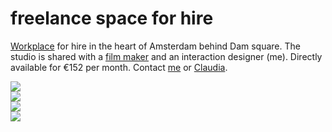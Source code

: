 <!--
  id: 420
  date: 2010-05-04
  modified: 2012-07-03
  slug: freelance-space-for-hire
  type: post
  excerpt: <p>Workplace for hire in the heart of Amsterdam behind Dam square. The studio is shared with a film maker and an interaction designer (me). Directly available for €152 per month. Contact me or Claudia.</p>
  categories: work
  tags: 
  inCv: 
  inPortfolio: 
  dateFrom: 
  dateTo: 
-->

# freelance space for hire

<p><a href="http://maps.google.nl/maps?hl=nl&#038;rlz=1G1GGLQ_NLNL373&#038;lr=&#038;um=1&#038;ie=UTF-8&#038;q=cruiz&#038;fb=1&#038;gl=nl&#038;hq=cruiz&#038;hnear=Noord-Holland,+Amsterdam&#038;cid=0,0,12460096793426827438&#038;ei=NCG7S9L2NIKbOKTl9O4H&#038;sa=X&#038;oi=local_result&#038;ct=image&#038;resnum=1&#038;ved=0C">Workplace</a> for hire in the heart of Amsterdam behind Dam square. The studio is shared with a <a href="http://www.cruiz.nl">film maker</a> and an interaction designer (me). Directly available for €152 per month. Contact <a href="mailto:werkplek@ronvalstar.nl">me</a> or <a href="mailto:werkplek@cruiz.nl">Claudia</a>.<!--more--></p>
<p><img src="https://res.cloudinary.com/dn1rmdjs5/image/upload/v1566568756/rv/studio01.jpg" /><br /><img src="https://res.cloudinary.com/dn1rmdjs5/image/upload/v1566568756/rv/studio02.jpg" /><br /><img src="https://res.cloudinary.com/dn1rmdjs5/image/upload/v1566568756/rv/studio03.jpg" /><br /><img src="https://res.cloudinary.com/dn1rmdjs5/image/upload/v1566568756/rv/studio04.jpg" /></p>
